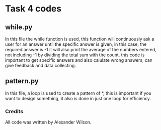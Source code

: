 # Task 4 codes

## while.py

In this file the while function is used, this function will continuously ask a user for an answer until the specific answer is given, in this case, the required answer is -1 it will also print the average of the numbers entered, not including -1 by dividing the total sum with the count. this code is important to get specific answers and also calulate wrong answers, can give feedback and data collecting.

## pattern.py

In this file, a loop is used to create a pattern of *, this is important if you want to design something, it also is done in just one loop for efficiency.

### Credits

All code was written by Alexander Wilson.
